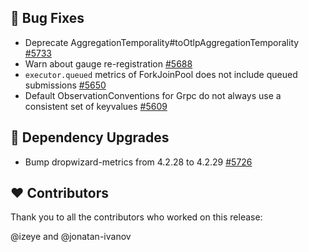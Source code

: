 ## :lady_beetle: Bug Fixes

- Deprecate AggregationTemporality#toOtlpAggregationTemporality [#5733](https://github.com/micrometer-metrics/micrometer/pull/5733)
- Warn about gauge re-registration [#5688](https://github.com/micrometer-metrics/micrometer/pull/5688)
- `executor.queued` metrics of ForkJoinPool does not include queued submissions [#5650](https://github.com/micrometer-metrics/micrometer/issues/5650)
- Default ObservationConventions for Grpc do not always use a consistent set of keyvalues  [#5609](https://github.com/micrometer-metrics/micrometer/issues/5609)

## :hammer: Dependency Upgrades

- Bump dropwizard-metrics from 4.2.28 to 4.2.29 [#5726](https://github.com/micrometer-metrics/micrometer/pull/5726)

## :heart: Contributors

Thank you to all the contributors who worked on this release:

@izeye and @jonatan-ivanov